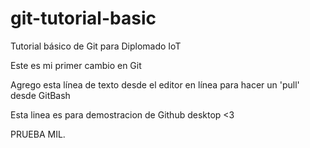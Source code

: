 # git-tutorial-basic
Tutorial básico de Git para Diplomado IoT

Este es mi primer cambio en Git

Agrego esta línea de texto desde el editor en línea para hacer un 'pull' desde GitBash

Esta linea es para demostracion de Github desktop <3

PRUEBA MIL.
